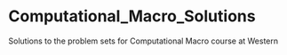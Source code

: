 # Computational_Macro_Solutions
Solutions to the problem sets for Computational Macro course at Western
